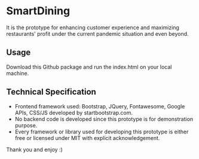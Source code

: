 # SmartDining

It is the prototype for enhancing customer experience and maximizing restaurants' profit under the current pandemic situation and even beyond.

## Usage

Download this Github package and run the index.html on your local machine.

## Technical Specification

* Frontend framework used: Bootstrap, JQuery, Fontawesome, Google APIs, CSS/JS developed by startbootstrap.com.
* No backend code is developed since this prototype is for demonstration purpose.
* Every framework or library used for developing this prototype is either free or licensed under MIT with explicit acknowledgement.

Thank you and enjoy :)

